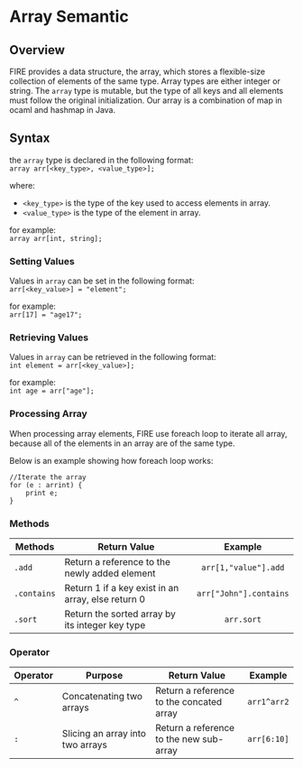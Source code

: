 # Array Semantic

## Overview

FIRE provides a data structure, the array, which stores a flexible-size collection of elements of the same type. Array types are either integer or string. The `array` type is mutable, but the type of all keys and all elements must follow the original initialization. Our array is a combination of map in ocaml and hashmap in Java.

## Syntax
the `array` type is declared in the following format\:  
`array arr[<key_type>, <value_type>];`

where:  
 * `<key_type>` is the type of the key used to access elements in array.  
 * `<value_type>` is the type of the element in array.  
  
for example:  
`array arr[int, string];` 
### Setting Values
 Values in `array` can be set in the following format\:  
`arr[<key_value>] = "element";`  

for example:  
 `arr[17] = "age17";`  

### Retrieving Values
Values in `array` can be retrieved in the following format\:  
`int element = arr[<key_value>];`  

for example:  
`int age = arr["age"];`

### Processing Array
When processing array elements, FIRE use foreach loop to iterate all array, because all of the elements in an array are of the same type. 

Below is an example showing how foreach loop works:  

```
//Iterate the array
for (e : arrint) {
	print e;
}
```

### Methods
| Methods     | Return Value        |Example       |  
| -------------| -------------- | :--------------: | 
| `.add` | Return a reference to the newly added element   |  `arr[1,"value"].add`        |
| `.contains` | Return 1 if a key exist in an array, else return 0| `arr["John"].contains`    |
| `.sort`         | Return the sorted array by its integer key type | `arr.sort`        | 

### Operator 
| Operator     | Purpose |Return Value   |Example       |
| -------------| -------------- | -------------- | :-------------: |
| `^` |Concatenating two arrays |Return a reference to the concated array| `arr1^arr2`    |
| `:` |Slicing an array into two arrays|Return a reference to the new sub-array| `arr[6:10]`     |
